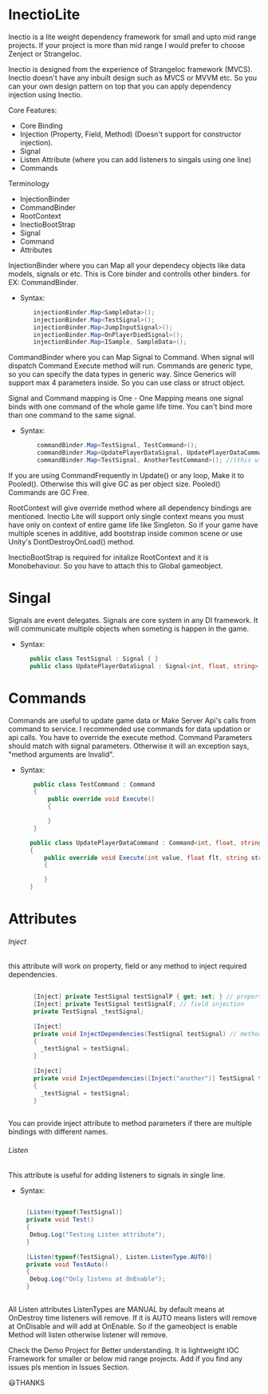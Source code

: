 # InectioLite

Inectio is a lite weight dependency framework for small and upto mid range projects. If your project is more than mid range I would prefer to choose Zenject or StrangeIoc.

Inectio is designed from the experience of StrangeIoc framework (MVCS). Inectio doesn't have any inbuilt design such as MVCS or MVVM etc. So you can your own design pattern on top that you can apply dependency injection using Inectio.

Core Features:

 - Core Binding
 - Injection (Property, Field, Method) (Doesn't support for constructor injection).
 - Signal
  - Listen Attribute (where you can add listeners to singals using one line)
  - Commands
  
  Terminology

  - InjectionBinder
  - CommandBinder
  - RootContext
  - InectioBootStrap
  - Signal
  - Command
  - Attributes
 
InjectionBinder where you can Map all your dependecy objects like data models, signals or etc. This is Core binder and controlls other binders. for EX: CommandBinder.

  - Syntax: 
  ``` C#
         injectionBinder.Map<SampleData>();
         injectionBinder.Map<TestSignal>();
         injectionBinder.Map<JumpInputSignal>();
         injectionBinder.Map<OnPlayerDiedSignal>();
         injectionBinder.Map<ISample, SampleData>();
  ```
         

CommandBinder where you can Map Signal to Command. When signal will dispatch Command Execute method will run. Commands are generic type, so you can specify the data types in generic way. Since Generics will support max 4 parameters inside. So you can use class or struct object.

Signal and Command mapping is One - One Mapping means one signal binds with one command of the whole game life time. You can't bind more than one command to the same signal.

  - Syntax:
  ``` C#
          commandBinder.Map<TestSignal, TestCommand>();
          commandBinder.Map<UpdatePlayerDataSignal, UpdatePlayerDataCommand>().Pooled();
          commandBinder.Map<TestSignal, AnotherTestCommand>(); //(this will gives an exception ).
  ```
         
If you are using CommandFrequently in Update() or any loop, Make it to Pooled(). Otherwise this will give GC as per object size. Pooled() Commands are GC Free.

RootContext will give override method where all dependency bindings are mentioned. Inectio Lite will support only single context means you must have only on context of entire game life like Singleton. So if your game have multiple scenes in additive, add bootstrap inside common scene or use Unity's DontDestroyOnLoad() method.

InectioBootStrap is required for initalize RootContext and it is Monobehaviour. So you have to attach this to Global gameobject.

# Singal
Signals are event delegates. Signals are core system in any DI framework. It will communicate multiple objects when someting is happen in the game.

   - Syntax:
   ``` C#
         public class TestSignal : Signal { }
         public class UpdatePlayerDataSignal : Signal<int, float, string> { }
   ```
         
# Commands
Commands are useful to update game data or Make Server Api's calls from command to service. I recommended use commands for data updation or api calls. You have to override the execute method. Command Parameters should match with signal parameters. Otherwise it will an exception says, "method arguments are Invalid".

   - Syntax:
   ``` C#
          public class TestCommand : Command
          {
              public override void Execute()
              {

              }
          }

         public class UpdatePlayerDataCommand : Command<int, float, string>
         {
             public override void Execute(int value, float flt, string str)
             {

             }
         }
   ```
   
   # Attributes
 
   ###### Inject
   this attribute will work on property, field or any method to inject required dependencies.
   
   ``` C#
    
          [Inject] private TestSignal testSignalP { get; set; } // property injection
          [Inject] private TestSignal testSignalF; // field injection
          private TestSignal _testSignal;
          
          [Inject]
          private void InjectDependencies(TestSignal testSignal) // method injection
          {
            _testSignal = testSignal;
          }
          
          [Inject]
          private void InjectDependencies([Inject("another")] TestSignal testSignal) // method injection
          {
            _testSignal = testSignal;
          }
          
   ```
   You can provide inject attribute to method parameters if there are multiple bindings with different names.
      
   ###### Listen
   This attribute is useful for adding listeners to signals in single line.
   - Syntax:
   ``` C#
        
        [Listen(typeof(TestSignal)]
        private void Test()
        {
         Debug.Log("Testing Listen attribute");
        }
        
        [Listen(typeof(TestSignal), Listen.ListenType.AUTO)]
        private void TestAuto()
        {
         Debug.Log("Only listens at OnEnable");
        }
        
   ```
    
All Listen attributes ListenTypes are MANUAL by default means at OnDestroy time listeners will remove. If it is AUTO means listers will remove at OnDisable and will add at OnEnable. So if the gameobject is enable Method will listen otherwise listener will remove.

Check the Demo Project for Better understanding. It is lightweight IOC Framework for smaller or below mid range projects. Add if you find any issues pls mention in Issues Section.

😃THANKS

